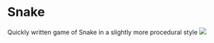 # Snake
 Quickly written game of Snake in a slightly more procedural style
![](https://github.com/toptobes/Snake/blob/main/ComposeSnakeDemo.gif)
